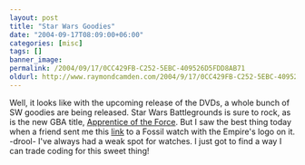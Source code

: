```yaml
---
layout: post
title: "Star Wars Goodies"
date: "2004-09-17T08:09:00+06:00"
categories: [misc]
tags: []
banner_image: 
permalink: /2004/09/17/0CC429FB-C252-5EBC-409526D5FDD8AB71
oldurl: http://www.raymondcamden.com/2004/9/17/0CC429FB-C252-5EBC-409526D5FDD8AB71
---
```


Well, it looks like with the upcoming release of the DVDs, a whole bunch of SW goodies are being released. Star Wars Battlegrounds is sure to rock, as is the new GBA title, <a href="http://www.starwarstrilogygba.com/us/">Apprentice of the Force</a>. But I saw the best thing today when a friend sent me this <a href="http://www.fossil.com/shopping/product/detailmain.jsp?itemID=19605&itemType=PRODUCT&iMainCat=965&iSubCat=1076&iProductID=19605">link</a> to a Fossil watch with the Empire's logo on it. -drool- I've always had a weak spot for watches. I just got to find a way I can trade coding for this sweet thing!